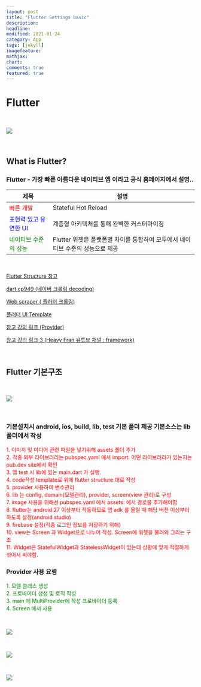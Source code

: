 ```yaml
---
layout: post
title: "Flutter Settings basic"
description: 
headline: 
modified: 2021-01-24
category: App
tags: [jekyll]
imagefeature: 
mathjax: 
chart: 
comments: true
featured: true
---
```



# Flutter

<p>&nbsp;</p>

<img src="https://storage.googleapis.com/bskim_bucket/gitBlog/flutterApp/20210123/20210123_102817.png">

<p>&nbsp;</p>

## What is Flutter?
### Flutter - 가장 빠른 아름다운 네이티브 앱 이라고 공식 홈페이지에서 설명..

|제목|설명|
|---|---|
|<span style="color:red; font-size:1em;">빠른 개발</span>|Stateful Hot Reload|
|<span style="color:blue; font-size:1em;">표현력 있고 유연한 UI</span>|계층형 아키텍처를 통해 완벽한 커스터마이징|
|<span style="color:green; font-size:1em;">네이티브 수준의 성능</span>|Flutter 위젯은 플랫폼별 차이를 통합하여 모두에서 네이티브 수준의 성능으로 제공|

<p>&nbsp;</p>

[Flutter Structure 참고](https://github.com/tadaspetra/flutter_starter_templates)

[dart cp949 (네이버 크롤링 decoding)](https://github.com/jjangga0214/dart-cp949)

[Web scraper ( 플러터 크롤링)](https://github.com/tusharojha/web_scraper)

[플러터 UI Template](https://github.com/mitesh77/Best-Flutter-UI-Templates)

[참고 강의 링크 (Provider)](https://www.youtube.com/watch?v=c3WIBiEHVas&list=PLGJ958IePUyD8ODM2vlQlbmLGCp-s9l-n&index=8)

[참고 강의 링크 3 (Heavy Fran 유튜브 채널 : framework)](https://www.youtube.com/channel/UCqxo_5t5-_Uhq9TfhTAat0A)

<p>&nbsp;</p>

## Flutter 기본구조

<p>&nbsp;</p>

<img src="https://storage.googleapis.com/bskim_bucket/gitBlog/flutterApp/20210124/20210124_180150.png">

<p>&nbsp;</p>

###  기본설치시 android, ios, build, lib, test 기본 폴더 제공 기본소스는 lib폴더에서 작성

<span style="color:red; font-size:1em;">
    1. 이미지 및 미디어 관련 파일을 넣기위해 assets 폴더 추가 <br>
    2. 각종 외부 라이브러리는 pubspec.yaml 에서 import. 어떤 라이브러리가 있는지는 pub.dev site에서 확인<br>
    3. 앱 test 시 lib에 있는 main.dart 가 실행.<br>
    4. code작성 template로 위에 flutter structure 대로 작성<br>
    5. provider 사용하여 변수관리<br>
    6. lib 는 config, domain(모델관리), provider, screen(view 관리)로 구성<br>
    7. image 사용을 위해선  pubspec.yaml 에서 assets: 에서 경로를 추가해야함<br>
    8. flutter는 android 27 이상부터 작동하므로 앱 adk 를 올릴 때 해당 버전 이상부터 하도록 설정(android studio)<br>
    9. firebase 설정(각종 로그인 정보를 저장하기 위해)<br>
    10. view는 Screen 과 Widget으로 나누어 작성. Screen에 위젯을 불러와 그리는 구조<br>
    11. Widget은 StatefulWidget과 StatelessWidget이 있는데 상황에 맞게 적절하게 섞어서 써야함.<br>
</span>

###  Provider 사용 요령 
<span style="color:green; font-size:1em;">
    1. 모델 클래스 생성<br>
    2. 프로바이더 생성 및 로직 작성<br>
    3. main 에 MultiProvider에 작성 프로바이더 등록<br>
    4. Screen 에서 사용<br>
</span>

<p>&nbsp;</p>

<img src="https://storage.googleapis.com/bskim_bucket/gitBlog/flutterApp/20210124/20210124_181820.png">

<p>&nbsp;</p>

<img src="https://storage.googleapis.com/bskim_bucket/gitBlog/flutterApp/20210124/20210124_181921.png">

<p>&nbsp;</p>

<img src="https://storage.googleapis.com/bskim_bucket/gitBlog/flutterApp/20210124/20210124_181955.png">
